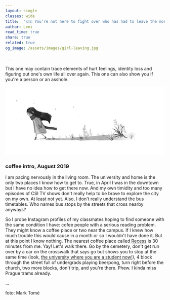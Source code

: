 ```yaml
---
layout: single
classes: wide
title:  "🇺🇸 You’re not here to fight over who has had to leave the most behind"
author: Leni
read_time: true
share: true
related: true
og_image: /assets/images/girl-leaving.jpg

---
```


This one may contain trace elements of hurt feelings, identity loss and figuring out one's own life all over again. This one can also show you if you're a person or an asshole.


<p align="center">
    <img src="/assets/images/girl-leaving.jpg" alt="Girl Leaving, Mark Tomé">
</p>

### coffee intro, August 2019

I am pacing nervously in the living room. The university and home is the only two places I know how to get to. True, in April I was in the downtown but I have no idea how to get there now. And my own timidity and too many episodes of CSI TV shows don't really help to be brave to explore the city on my own. At least not yet. Also, I don't really understand the bus timetables. Who names bus stops by the streets that cross nearby anyways?

So I probe Instagram profiles of my classmates hoping to find someone with the same condition I have: cofee people with a serious reading problem. They might know a coffee place or two near the campus. If I knew how much trouble this would cause in a month or so I wouldn't have done it. But at this point I know nothing. The nearest coffee place  called <a href="https://recesscoffee.com">Recess</a> is 30 minutes from me. Yay! Let's walk there. Go by the cemetery, don't get run over by a car on the crosswalk that says go but shows you to stop at the same time (look, <a href="https://www.syracuse.edu">the university where you are a student now!</a>), 4 block through the street full of undergrads playing beerpong, turn right before the church, two more blocks, don't trip, and you're there. Phew. I kinda miss Prague trams already.

...

foto: Mark Tomé